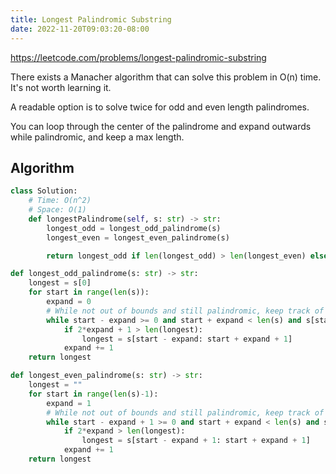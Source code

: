 ```yaml
---
title: Longest Palindromic Substring
date: 2022-11-20T09:03:20-08:00
---
```


https://leetcode.com/problems/longest-palindromic-substring

There exists a Manacher algorithm that can solve this problem in O(n) time. It's not worth learning it.

A readable option is to solve twice for odd and even length palindromes.

You can loop through the center of the palindrome and expand outwards while palindromic, and keep a max length.


## Algorithm

```python
class Solution:
    # Time: O(n^2)
    # Space: O(1)
    def longestPalindrome(self, s: str) -> str:
        longest_odd = longest_odd_palindrome(s)
        longest_even = longest_even_palindrome(s)

        return longest_odd if len(longest_odd) > len(longest_even) else longest_even

def longest_odd_palindrome(s: str) -> str:
    longest = s[0]
    for start in range(len(s)):
        expand = 0
        # While not out of bounds and still palindromic, keep track of max & expand
        while start - expand >= 0 and start + expand < len(s) and s[start-expand] == s[start+expand]:
            if 2*expand + 1 > len(longest):
                longest = s[start - expand: start + expand + 1]
            expand += 1
    return longest

def longest_even_palindrome(s: str) -> str:
    longest = ""
    for start in range(len(s)-1):
        expand = 1
        # While not out of bounds and still palindromic, keep track of max & expand
        while start - expand + 1 >= 0 and start + expand < len(s) and s[start-expand+1] == s[start+expand]:
            if 2*expand > len(longest):
                longest = s[start - expand + 1: start + expand + 1]
            expand += 1
    return longest
```


